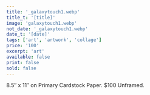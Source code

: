 ```yaml
---
title: '_galaxytouch1.webp'
title_t: '[title]'
image: 'galaxytouch1.webp'
not_date: '_galaxytouch1.webp'
date_t: '[date]'
tags: ['art', 'artwork', 'collage']
price: '100'
excerpt: 'art'
available: false
print: false
sold: false
---
```


8.5″ x 11″ on Primary Cardstock Paper.
\$100 Unframed.
